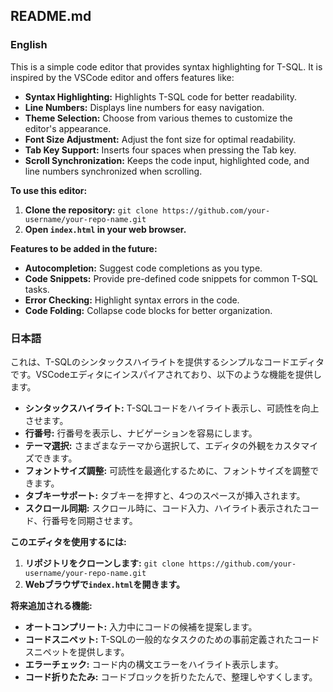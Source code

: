 ## README.md

### English

This is a simple code editor that provides syntax highlighting for T-SQL. It is inspired by the VSCode editor and offers features like:

- **Syntax Highlighting:**  Highlights T-SQL code for better readability.
- **Line Numbers:** Displays line numbers for easy navigation.
- **Theme Selection:** Choose from various themes to customize the editor's appearance.
- **Font Size Adjustment:** Adjust the font size for optimal readability.
- **Tab Key Support:**  Inserts four spaces when pressing the Tab key.
- **Scroll Synchronization:**  Keeps the code input, highlighted code, and line numbers synchronized when scrolling.

**To use this editor:**

1.  **Clone the repository:** `git clone https://github.com/your-username/your-repo-name.git`
2.  **Open `index.html` in your web browser.**

**Features to be added in the future:**

- **Autocompletion:**  Suggest code completions as you type.
- **Code Snippets:**  Provide pre-defined code snippets for common T-SQL tasks.
- **Error Checking:**  Highlight syntax errors in the code.
- **Code Folding:**  Collapse code blocks for better organization.

### 日本語

これは、T-SQLのシンタックスハイライトを提供するシンプルなコードエディタです。VSCodeエディタにインスパイアされており、以下のような機能を提供します。

- **シンタックスハイライト:** T-SQLコードをハイライト表示し、可読性を向上させます。
- **行番号:** 行番号を表示し、ナビゲーションを容易にします。
- **テーマ選択:** さまざまなテーマから選択して、エディタの外観をカスタマイズできます。
- **フォントサイズ調整:** 可読性を最適化するために、フォントサイズを調整できます。
- **タブキーサポート:** タブキーを押すと、4つのスペースが挿入されます。
- **スクロール同期:** スクロール時に、コード入力、ハイライト表示されたコード、行番号を同期させます。

**このエディタを使用するには:**

1.  **リポジトリをクローンします:** `git clone https://github.com/your-username/your-repo-name.git`
2.  **Webブラウザで`index.html`を開きます。**

**将来追加される機能:**

- **オートコンプリート:** 入力中にコードの候補を提案します。
- **コードスニペット:** T-SQLの一般的なタスクのための事前定義されたコードスニペットを提供します。
- **エラーチェック:** コード内の構文エラーをハイライト表示します。
- **コード折りたたみ:** コードブロックを折りたたんで、整理しやすくします。
